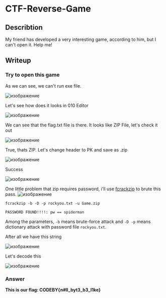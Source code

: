 # CTF-Reverse-Game

## Describtion 
My friend has developed a very interesting game, according to him, but I can't open it. Help me!
## Writeup

### Try to open this game
As we can see, we can't run exe file.

![изображение](https://github.com/user-attachments/assets/70fc2646-18bb-45c9-a6cc-2694b9bc8ffc)

Let's see how does it looks in 010 Editor

![изображение](https://github.com/user-attachments/assets/2cb2c287-50bf-4c9d-948b-dd3d81874b84)

We can see that the flag.txt file is there. It looks like ZIP File, let's check it out

![изображение](https://github.com/user-attachments/assets/6f378654-3b4e-4019-89a1-0a479141becb)

True, thats ZIP. Let's change header to PK and save as .zip

![изображение](https://github.com/user-attachments/assets/44589fde-5752-44e6-9a98-e8fae770a773)

Success 

![изображение](https://github.com/user-attachments/assets/7eb94d71-c707-4b9a-9afc-d3484adc670a)

One little problem that zip requires password, i'll use [fcrackzip](https://www.kali.org/tools/fcrackzip/) to brute this pass.
![изображение](https://github.com/user-attachments/assets/eee61fba-661f-485f-ae82-368a193343fb)

```
fcrackzip -b -D -p rockyou.txt -u Game.zip 

PASSWORD FOUND!!!!: pw == spiderman

```

Among the parameters, `-b` means brute-force attack and `-D -p` means dictionary attack with password file `rockyou.txt`.

After all we have this string 

![изображение](https://github.com/user-attachments/assets/f0594448-70d6-49ea-988b-8711f3fd92be)

Let's decode this 

![изображение](https://github.com/user-attachments/assets/ed2c8e57-a4cc-4fa8-8fc6-7cbc95597925)

### Answer 

**This is our flag: CODEBY{n#ll_byt3_b3_l1ke}**


